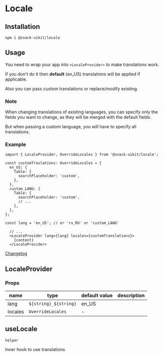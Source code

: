 # Locale

## Installation
`npm i @snack-uikit/locale`

## Usage

You need to wrap your app into `<LocaleProvider>` to make translations work.

If you don't do it then **default** (en_US) translations will be applied if applicable.

Also you can pass custom translations or replace/modify existing.

### Note
When changing translations of existing languages, you can specify only the fields you want to change, as they will be merged with the default fields.

But when passing a custom language, you will have to specify all translations.

### Example

```tsx
import { LocaleProvider, OverrideLocales } from '@snack-uikit/locale';

const customTraslations: OverrideLocales = {
  en_US: {
    Table: {
      searchPlaceholder: 'custom',
    },
  },
  custom_LANG: {
    Table: {
      searchPlaceholder: 'custom',
      // ...
    },
  },
};

const lang = 'en_US'; // or 'ru_RU' or 'custom_LANG'

  // ...
  <LocaleProvider lang={lang} locales={customTranslations}>
    {content}
  </LocaleProvider>
```

[Changelog](./CHANGELOG.md)



[//]: DOCUMENTATION_SECTION_START
[//]: THIS_SECTION_IS_AUTOGENERATED_PLEASE_DONT_EDIT_IT
## LocaleProvider
### Props
| name | type | default value | description |
|------|------|---------------|-------------|
| lang | ``${string}_${string}`` | en_US |  |
| locales | `OverrideLocales` | - |  |
## useLocale
`helper` 

Inner hook to use translations


[//]: DOCUMENTATION_SECTION_END
